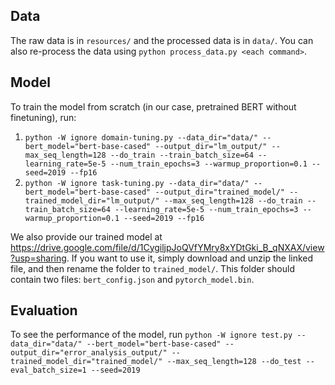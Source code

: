 ## Data
The raw data is in `resources/` and the processed data is in `data/`. You can also re-process the data using `python process_data.py <each command>`.

## Model
To train the model from scratch (in our case, pretrained BERT without finetuning), run:
1. `python -W ignore domain-tuning.py --data_dir="data/" --bert_model="bert-base-cased" --output_dir="lm_output/" --max_seq_length=128 --do_train --train_batch_size=64 --learning_rate=5e-5 --num_train_epochs=3 --warmup_proportion=0.1 --seed=2019 --fp16`
2. `python -W ignore task-tuning.py --data_dir="data/" --bert_model="bert-base-cased" --output_dir="trained_model/" --trained_model_dir="lm_output/" --max_seq_length=128 --do_train --train_batch_size=64 --learning_rate=5e-5 --num_train_epochs=3 --warmup_proportion=0.1 --seed=2019 --fp16`

We also provide our trained model at https://drive.google.com/file/d/1CygiljpJoQVfYMry8xYDtGki_B_qNXAX/view?usp=sharing. If you want to use it, simply download and unzip the linked file, and then rename the folder to `trained_model/`. This folder should contain two files: `bert_config.json` and `pytorch_model.bin`.

## Evaluation
To see the performance of the model, run `python -W ignore test.py --data_dir="data/" --bert_model="bert-base-cased" --output_dir="error_analysis_output/" --trained_model_dir="trained_model/" --max_seq_length=128 --do_test --eval_batch_size=1 --seed=2019`
